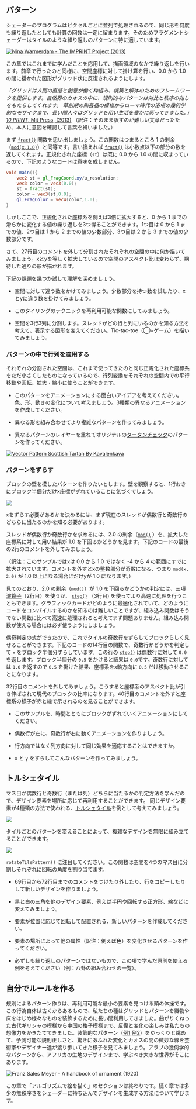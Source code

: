 ## パターン

シェーダーのプログラムはピクセルごとに並列で処理されるので、同じ形を何度も繰り返したとしても計算の回数は一定に留まります。そのためフラグメントシェーダーはタイルのような繰り返しのパターンに特に適しています。

[ ![Nina Warmerdam - The IMPRINT Project (2013)](warmerdam.jpg) ](../edit.html#09/dots5.frag)

この章ではこれまでに学んだことを応用して、描画領域のなかで繰り返しを行います。前章で行ったのと同様に、空間座標に対して掛け算を行い、0.0 から 1.0 の間に掛かれた図形がグリッド状に反復されるようにします。

*「グリッドは人間の直感と創意が働く枠組み、構築と解体のためのフレームワークを提供します。自然界のカオスの中に、規則的なパターンは対比と秩序の兆しをもたらしてくれます。
草創期の陶芸品の模様からローマ時代の浴場の幾何学的なモザイクまで、長い間人々はグリッドを用い生活を豊かに彩ってきました。」*[*10 PRINT*, Mit Press, (2013)](http://10print.org/)
（訳注：そのまま訳すのが難しい文章だったため、本人に意図を確認して言葉を補いました。）

まず [```fract()```](../glossary/?search=fract) 関数を思い出しましょう。この関数はつまるところ 1 の剰余 （[```mod(x,1.0)```](../glossary/?search=mod)）と同等です。言い換えれば [```fract()```](../glossary/?search=fract) は小数点以下の部分の数を返してくれます。正規化された座標（```st```）は既に 0.0 から 1.0 の間に収まっているので、下記のようなコードは意味を成しません。

```glsl
void main(){
	vec2 st = gl_FragCoord.xy/u_resolution;
	vec3 color = vec3(0.0);
    st = fract(st);
	color = vec3(st,0.0);
	gl_FragColor = vec4(color,1.0);
}
```

しかしここで、正規化された座標系を例えば3倍に拡大すると、0 から 1 までの滑らかに変化する値の繰り返しを3つ得ることができます。1つ目は 0 から 1 までの値、2つ目は 1 から 2 までの値の少数部分、3つ目は 2 から 3 までの値の少数部分です。

<div class="codeAndCanvas" data="grid-making.frag"></div>

さて、27行目のコメントを外して分割されたそれぞれの空間の中に何か描いてみましょう。xとyを等しく拡大しているので空間のアスペクト比は変わらず、期待した通りの形が描かれます。

下記の課題を幾つか試して理解を深めましょう。

* 空間に対して違う数をかけてみましょう。少数部分を持つ数を試したり、xとyに違う数を掛けてみましょう。

* このタイリングのテクニックを再利用可能な関数にしてみましょう。

* 空間を3行3列に分割します。スレッドがどの行と列にいるのかを知る方法を考えて、表示する図形を変えてください。Tic-tac-toe（◯×ゲーム）を描いてみましょう。

### パターンの中で行列を適用する

それぞれの分割された空間は、これまで使ってきたのと同じ正規化された座標系をただ小さくしたものになっているので、行列変換をそれぞれの空間内での平行移動や回転、拡大・縮小に使うことができます。

<div class="codeAndCanvas" data="checks.frag"></div>

* このパターンをアニメーションにする面白いアイデアを考えてください。色、形、動きの変化について考えましょう。3種類の異なるアニメーションを作成してください。

* 異なる形を組み合わせてより複雑なパターンを作ってみましょう。


<a href="../edit.html#09/diamondtiles.frag"><canvas id="custom" class="canvas" data-fragment-url="diamondtiles.frag"  width="520px" height="200px"></canvas></a>

* 異なるパターンのレイヤーを重ねてオリジナルの[タータンチェック](https://www.google.com/search?q=scottish+patterns+fabric&tbm=isch&tbo=u&source=univ&sa=X&ei=Y1aFVfmfD9P-yQTLuYCIDA&ved=0CB4QsAQ&biw=1399&bih=799#tbm=isch&q=Scottish+Tartans+Patterns)のパターンを作ってください。

[ ![Vector Pattern Scottish Tartan By Kavalenkava](tartan.jpg) ](http://graphicriver.net/item/vector-pattern-scottish-tartan/6590076)

### パターンをずらす

ブロックの壁を模したパターンを作りたいとします。壁を観察すると、1行おきにブロック半個分だけx座標がずれていることに気づくでしょう。

![](brick.jpg)

xをずらす必要があるかを決めるには、まず現在のスレッドが偶数行と奇数行のどちらに当たるのかを知る必要があります。

スレッドが偶数行か奇数行かを求めるには、2.0 の剰余（[```mod()```](../glossary/?search=mod) ）を、拡大した座標系に対して用い結果が 1.0 を下回るかどうかを見ます。下記のコードの最後の2行のコメントを外してみましょう。

<div class="simpleFunction" data="y = mod(x,2.0);
// y = mod(x,2.0) < 1.0 ? 0. : 1. ;
// y = step(1.0,mod(x,2.0));"></div>

（訳注：このサンプルではxは 0.0 から 1.0 ではなく -4 から 4 の範囲にすでに拡大されています。コメントを外すとxの整数部分が奇数になる、つまり ```mod(x, 2.0)``` が 1.0 以上になる場合にだけyが 1.0 になります。）

見てのとおり、2.0 の剰余（[```mod()```](../glossary/?search=mod)）が 1.0
を下回るかどうかの判定には、[三項演算子](https://ja.wikipedia.org/wiki/%E6%9D%A1%E4%BB%B6%E6%BC%94%E7%AE%97%E5%AD%90)（2行目）を使うか、 [```step()```](../glossary/?search=step) （3行目) を使ってより高速に処理を行うこともできます。グラフィックカードがどのように最適化されていて、どのようにコードをコンパイルするのかを知るのは難しいことですが、組み込み関数はそうでない関数に比べて高速に処理されると考えてまず問題ありません。組み込み関数が使える場合には必ず使うようにしましょう。

偶奇判定の式ができたので、これでタイルの奇数行をずらしてブロックらしく見せることができます。下記のコードの14行目の関数で、奇数行かどうかを判定して ```x``` をブロック半個分ずらしています。この行の [```step()```](../glossary/?search=step) は偶数行に対して ```0.0``` を返します。ブロック半個分の ```0.5``` をかけると結果は ```0.0```です。奇数行に対しては ```1.0``` を返すので ```0.5``` を掛けた結果、座標系をx軸方向に ```0.5``` だけ移動させることになります。

32行目のコメントを外してみましょう。こうすると座標系のアスペクト比が引き伸ばされて現代のブロックの比率になります。40行目のコメントを外すと座標系の様子が赤と緑で示されるのを見ることができます。

<div class="codeAndCanvas" data="bricks.frag"></div>

* このサンプルを、時間とともにブロックがずれていくアニメーションにしてください。

* 偶数行が左に、奇数行が右に動くアニメーションを作りましょう。

* 行方向ではなく列方向に対して同じ効果を適応することはできますか。

* ```x``` と ```y``` をずらしてこんなパターンを作ってみましょう。

<a href="../edit.html#09/marching_dots.frag"><canvas id="custom" class="canvas" data-fragment-url="marching_dots.frag"  width="520px" height="200px"></canvas></a>

## トルシェタイル

マス目が偶数行と奇数行（または列）どちらに当たるかの判定方法を学んだので、デザイン要素を場所に応じて再利用することができます。
同じデザイン要素が4種類の方法で使われる、[トルシェタイル](http://en.wikipedia.org/wiki/Truchet_tiles)を例として考えてみましょう。

![](truchet-00.png)

タイルごとのパターンを変えることによって、複雑なデザインを無限に組み立てることができます。

![](truchet-01.png)

```rotateTilePattern()``` に注目してください。この関数は空間を4つのマス目に分割しそれぞれに回転の角度を割り当てます。

<div class="codeAndCanvas" data="truchet.frag"></div>

* 69行目から72行目までのコメントをつけたり外したり、行をコピーしたりして新しいデザインを作りましょう。

* 黒と白の三角を他のデザイン要素、例えば半円や回転する正方形、線などに変えてみましょう。

* 要素が位置に応じて回転して配置される、新しいパターンを作成してください。

* 要素の場所によって他の属性（訳注：例えば色）を変化させるパターンを作ってください。

* 必ずしも繰り返しのパターンではないもので、この項で学んだ原則を使える例を考えてください（例：八卦の組み合わせの一覧）。

<a href="../edit.html#09/iching-01.frag"><canvas id="custom" class="canvas" data-fragment-url="iching-01.frag"  width="520px" height="200px"></canvas></a>

## 自分でルールを作る

規則によるパターン作りは、再利用可能な最小の要素を見つける頭の体操です。この行為自体は古くからあるもので、私たちの種はグリッドとパターンを織物や床をはじめ様々なものを装飾するために長い間利用してきました。曲がりくねった古代ギリシャの模様から中国の格子模様まで、反復と変化の楽しみは私たちの想像力をかきたててきました。装飾的なパターン（[例1](https://archive.org/stream/traditionalmetho00chririch#page/130/mode/2up) [例2](https://www.pinterest.com/patriciogonzv/paterns/)）をゆっくりと眺めて、予測可能な規則正しさと、驚きにあふれた変化とカオスの間の微妙な線を芸術家やデザイナー達が渡り歩いてきた様子を見てみましょう。アラブの幾何学的なパターンから、アフリカの生地のデザインまで、学ぶべき大きな世界がそこにあります。

![Franz Sales Meyer - A handbook of ornament (1920)](geometricpatters.png)

この章で「アルゴリズムで絵を描く」のセクションは終わりです。続く章では多少の無秩序さをシェーダーに持ち込んでデザインを生成する方法について学びます。
